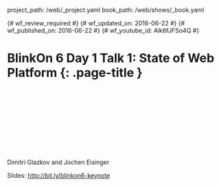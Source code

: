 project_path: /web/_project.yaml
book_path: /web/shows/_book.yaml

{# wf_review_required #}
{# wf_updated_on: 2016-06-22 #}
{# wf_published_on: 2016-06-22 #}
{# wf_youtube_id: Alk6fJFSo4Q #}

# BlinkOn 6 Day 1 Talk 1: State of Web Platform {: .page-title }


<div class="video-wrapper">
  <iframe class="devsite-embedded-youtube-video" data-video-id="Alk6fJFSo4Q"
          data-autohide="1" data-showinfo="0" frameborder="0" allowfullscreen>
  </iframe>
</div>


Dimitri Glazkov and Jochen Eisinger

Slides: http://bit.ly/blinkon6-keynote
